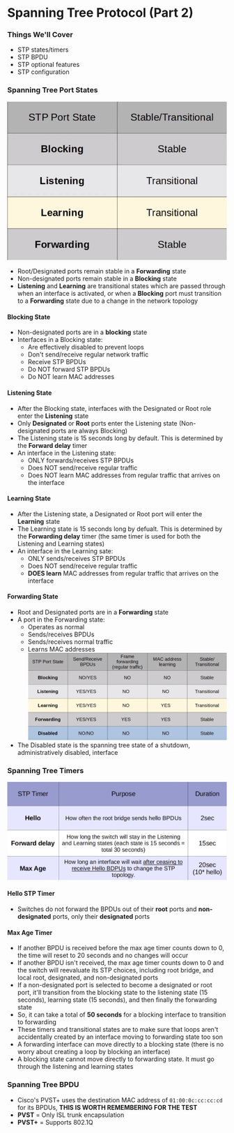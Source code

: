 # Spanning Tree Protocol (Part 2)
### Things We'll Cover
- STP states/timers
- STP BPDU
- STP optional features
- STP configuration
### Spanning Tree Port States
![](attachments/Pasted%20image%2020250122112759.png)
- Root/Designated ports remain stable in a **Forwarding** state
- Non-designated ports remain stable in a **Blocking** state
- **Listening** and **Learning** are transitional states which are passed through when an interface is activated, or when a **Blocking** port must transition to a **Forwarding** state due to a change in the network topology
#### Blocking State
- Non-designated ports are in a **blocking** state
- Interfaces in a Blocking state: 
	- Are effectively disabled to prevent loops
	- Don't send/receive regular network traffic
	- Receive STP BPDUs
	- Do NOT forward STP BPDUs
	- Do NOT learn MAC addresses
#### Listening State
- After the Blocking state, interfaces with the Designated or Root role enter the **Listening** state
- Only **Designated** or **Root** ports enter the Listening state (Non-designated ports are always Blocking)
- The Listening state is 15 seconds long by default. This is determined by the **Forward delay** timer
- An interface in the Listening state:
	- ONLY forwards/receives STP BPDUs
	- Does NOT send/receive regular traffic
	- Does NOT learn MAC addresses from regular traffic that arrives on the interface
#### Learning State
- After the Listening state, a Designated or Root port will enter the **Learning** state
- The Learning state is 15 seconds long by defualt. This is determined by the **Forwarding delay** timer (the same timer is used for both the Listening and Learning states)
- An interface in the Learning sate:
	- ONLY sends/receives STP BPDUs
	- Does NOT send/receive regular traffic
	- **DOES learn** MAC addresses from regular traffic that arrives on the interface
#### Forwarding State
- Root and Designated ports are in a **Forwarding** state
- A port in the Forwarding state:
	- Operates as normal
	- Sends/receives BPDUs
	- Sends/receives normal traffic
	- Learns MAC addresses
![](attachments/Pasted%20image%2020250122121216.png)
- The Disabled state is the spanning tree state of a shutdown, administratively disabled, interface
### Spanning Tree Timers
![](attachments/Pasted%20image%2020250122164636.png)
#### Hello STP Timer
- Switches do not forward the BPDUs out of their **root** ports and **non-designated** ports, only their **designated** ports
#### Max Age Timer
- If another BPDU is received before the max age timer counts down to 0, the time will reset to 20 seconds and no changes will occur
- If another BPDU isn't received, the max age timer counts down to 0 and the switch will reevaluate its STP choices, including root bridge, and local root, designated, and non-designated ports
- If a non-designated port is selected to become a designated or root port, it'll transition from the blocking state to the listening state (15 seconds), learning state (15 seconds), and then finally the forwarding state
- So, it can take a total of **50 seconds** for a blocking interface to transition to forwarding
- These timers and transitional states are to make sure that loops aren't accidentally created by an interface moving to forwarding state too son
- A forwarding interface can move directly to a blocking state (there is no worry about creating a loop by blocking an interface)
- A blocking state cannot move directly to forwarding state. It must go through the listening and learning states
### Spanning Tree BPDU
- Cisco's PVST+ uses the destination MAC address of `01:00:0c:cc:cc:cd` for its BPDUs, **THIS IS WORTH REMEMBERING FOR THE TEST**
- **PVST** = Only ISL trunk encapsulation
- **PVST+** = Supports 802.1Q